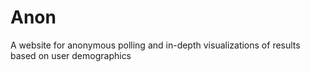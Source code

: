 # Anon
A website for anonymous polling and in-depth visualizations of results based on user demographics
